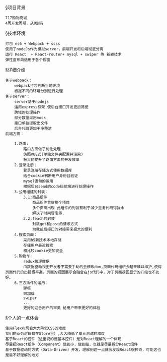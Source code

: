 §项目背景

    717购物商城
    4周开发周期，从0到有

§技术环境

    打包 es6 + Webpack + scss
    使用了nodeJs作为模拟server，前端开发和后端彻底分离
    运行 React  + React-router+ mysql + swiper 等 新颖技术
    弹性盒布局适用于各个视窗

§详细介绍

    关于webpack：
        webpack打包判断当前环境
        根据不同的环境分别进行处理
    关于server：
        server基于nodejs
        运用express框架,使后台接口开发更加简便
        跨域的处理操作
        部分数据采用mock
        接口单独提取出文件
        后台代码更加干净整洁
    前端方面：

        1.路由:
            路由方面做了优化处理
            仿照VUE式(单独文件夹配置并渲染)
            极大的提升了路由方面的开发效率
        2.登录注册：
            登录注册存储方式使用数据库
            结合cookie判断用户身份且验证
            mysql语句的运用
            根据后台send的code码前端进行处理操作
        3.公用组建的封装：
            3.1:商品组件
                商品组件贯穿整个项目
                多个页面出现 此组件的封装有利于减少重复代码得拢余
                解决了时间冒泡等.
            3.2:feach的封装
                封装get和post的请求方式
                为我前后接口的对接带来极大的便利
        4.搜索页面：
            采用h5新技术本地存储
            存储用户最近搜索
            相比较cookie更加安全
        5.购物车：
            redux管理数据
            由数据驱动视图开发者不需要手动的去修改dom,页面代码组织会越来难以维护,使得页面代码的出错概率高，页面的视图展示会融合在js代码中，对于页面视图显示的升级也不友好。
        6.三方插件的运用：
            弹框
            懒加载
            swiper
            ...
            更好的迎合用户的审美 给用户带来更好的体验

§个人的一点体会

    使用Flex布局会大大降低CSS的难度
    我们的业务逻辑都在Store里）,大大降低了单元测试的难度
    基于React的控件（这里说的是基本控件）是对React理解的一个体现
    尽量把React组件（Component）做到小，做到细，也就是尽量拆分React组件
    基于数据驱动的方式（Data-Driven）开发，理解到这一点就会发现React很神奇，可能这也是最不好理解的地方
